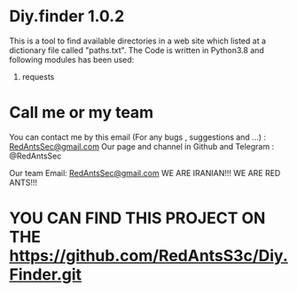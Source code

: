 # Diy.finder 1.0.2
This is a tool to find available directories in a web site which listed at a dictionary file called "paths.txt".
The Code is written in Python3.8 and following modules has been 
used:
1) requests
# Call me or my team
You can contact me by this email (For any bugs , suggestions and ...) : RedAntsSec@gmail.com
Our page and channel in Github and Telegram : @RedAntsSec

Our team Email: RedAntsSec@gmail.com
WE ARE IRANIAN!!! WE ARE RED ANTS!!!

# YOU CAN FIND THIS PROJECT ON THE https://github.com/RedAntsS3c/Diy.Finder.git

